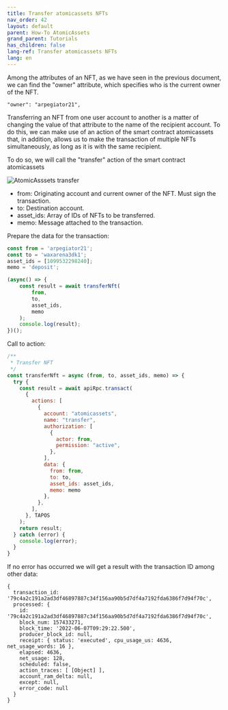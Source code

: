 ```yaml
---
title: Transfer atomicassets NFTs
nav_order: 42
layout: default
parent: How-To AtomicAssets
grand_parent: Tutorials
has_children: false
lang-ref: Transfer atomicassets NFTs
lang: en
---
```

Among the attributes of an NFT, as we have seen in the previous document, we can find the "owner" attribute, which specifies who is the current owner of the NFT.

```
"owner": "arpegiator21",
```
Transferring an NFT from one user account to another is a matter of changing the value of that attribute to the name of the recipient account. To do this, we can make use of an action of the smart contract atomicassets that, in addition, allows us to make the transaction of multiple NFTs simultaneously, as long as it is with the same recipient.

To do so, we will call the "transfer" action of the smart contract atomicassets

![AtomicAsssets transfer](/assets/img/tutorials/howto_atomicassets/aa_transfer.png)

- from: Originating account and current owner of the NFT. Must sign the transaction.
- to: Destination account.
- asset_ids: Array of IDs of NFTs to be transferred.
- memo: Message attached to the transaction.

Prepare the data for the transaction:
```js
const from = 'arpegiator21';
const to = 'waxarena3dk1';
asset_ids = [1099532298240];
memo = 'deposit';

(async() => {
    const result = await transferNft(
        from,
        to,
        asset_ids,
        memo
    );
    console.log(result);
})();
```
Call to action:

```js
/**
 * Transfer NFT
 */
const transferNft = async (from, to, asset_ids, memo) => {
  try {
    const result = await apiRpc.transact(
      {
        actions: [
          {
            account: "atomicassets",
            name: "transfer",
            authorization: [
              {
                actor: from,
                permission: "active",
              },
            ],
            data: {
              from: from,
              to: to,
              asset_ids: asset_ids,
              memo: memo
            },
          },
        ],
      }, TAPOS
    );
    return result;
  } catch (error) {
    console.log(error);
  }
}
```

If no error has occurred we will get a result with the transaction ID among other data:

```
{
  transaction_id: '79c4a2c191a2ad3df46897887c34f156aa90b5d7df4a7192fda6386f7d94f70c',
  processed: {
    id: '79c4a2c191a2ad3df46897887c34f156aa90b5d7df4a7192fda6386f7d94f70c',
    block_num: 157433271,
    block_time: '2022-06-07T09:29:22.500',
    producer_block_id: null,
    receipt: { status: 'executed', cpu_usage_us: 4636, net_usage_words: 16 },
    elapsed: 4636,
    net_usage: 128,
    scheduled: false,
    action_traces: [ [Object] ],
    account_ram_delta: null,
    except: null,
    error_code: null
  }
}
```